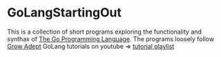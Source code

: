 # GoLangStartingOut
This is a collection of short programs exploring the functionality and synthax of [The Go Programming Language](https://go.dev/).
The programs loosely follow [Grow Adept](https://www.youtube.com/@GrowAdept) GoLang tutorials on youtube => [tutorial playlist](https://youtube.com/playlist?list=PLUGZEm5zVn54n3LQ8DYLdmxCpRiJRsMkP)

